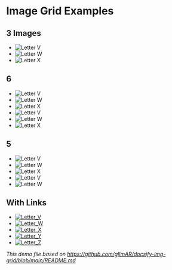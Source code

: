 # Image Grid Examples

## 3 Images

* ![Letter V](https://fakeimg.pl/400x400?text=V) 
* ![Letter W](https://fakeimg.pl/400x400?text=W)
* ![Letter X](https://fakeimg.pl/400x400?text=X)


## 6 

* ![Letter V](https://fakeimg.pl/400x400?text=V) 
* ![Letter W](https://fakeimg.pl/400x400?text=W)
* ![Letter X](https://fakeimg.pl/400x400?text=X)
* ![Letter V](https://fakeimg.pl/400x400?text=V) 
* ![Letter W](https://fakeimg.pl/400x400?text=W)
* ![Letter X](https://fakeimg.pl/400x400?text=X)


## 5

* ![Letter V](https://fakeimg.pl/400x400?text=V) 
* ![Letter W](https://fakeimg.pl/400x400?text=W)
* ![Letter X](https://fakeimg.pl/400x400?text=X)
* ![Letter V](https://fakeimg.pl/400x400?text=V) 
* ![Letter W](https://fakeimg.pl/400x400?text=W)

## With Links

* [![Letter_V]( https://fakeimg.pl/400x400?text=V)](https://fakeimg.pl/400x400?text=V)
* [![Letter_W]( https://fakeimg.pl/400x400?text=W)](https://fakeimg.pl/400x400?text=W)
* [![Letter_X]( https://fakeimg.pl/400x400?text=X)](https://fakeimg.pl/400x400?text=X)
* [![Letter_Y]( https://fakeimg.pl/400x400?text=Y)](https://fakeimg.pl/400x400?text=Y)
* [![Letter_Z]( https://fakeimg.pl/400x400?text=Z)](https://fakeimg.pl/400x400?text=Z)

_This demo file based on https://github.com/gllmAR/docsify-img-grid/blob/main/README.md_

